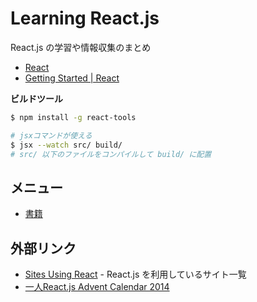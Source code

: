 # Learning React.js
React.js の学習や情報収集のまとめ


- [React](https://facebook.github.io/react/)
- [Getting Started | React](https://facebook.github.io/react/docs/getting-started.html)


__ビルドツール__

```sh
$ npm install -g react-tools

# jsxコマンドが使える
$ jsx --watch src/ build/
# src/ 以下のファイルをコンパイルして build/ に配置
```

## メニュー

- [書籍](book/README.md)


## 外部リンク

- [Sites Using React](https://github.com/facebook/react/wiki/Sites-Using-React) - React.js を利用しているサイト一覧
- [一人React.js Advent Calendar 2014](http://qiita.com/advent-calendar/2014/reactjs)
